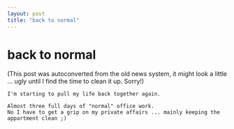 ```yaml
---
layout: post
title: "back to normal"
---
```

<h1>back to normal</h1>
(This post was autoconverted from the old news system,
it might look a little ... ugly until I find the time
to clean it up.
Sorry!)

    I'm starting to pull my life back together again.
    
    Almost three full days of "normal" office work.
    No I have to get a grip on my private affairs ... mainly keeping the appartment clean ;)
    


